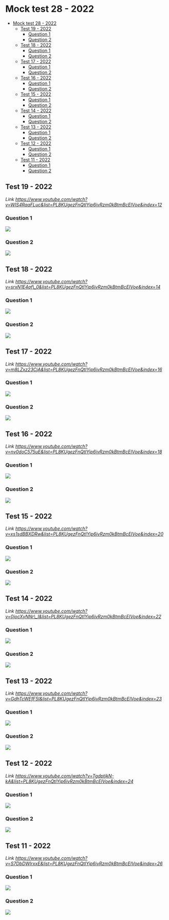 # Mock test 28 - 2022

-   [Mock test 28 - 2022](#mock-test-28---2022)
    -   [Test 19 - 2022](#test-19---2022)
        -   [Question 1](#question-1)
        -   [Question 2](#question-2)
    -   [Test 18 - 2022](#test-18---2022)
        -   [Question 1](#question-1-1)
        -   [Question 2](#question-2-1)
    -   [Test 17 - 2022](#test-17---2022)
        -   [Question 1](#question-1-2)
        -   [Question 2](#question-2-2)
    -   [Test 16 - 2022](#test-16---2022)
        -   [Question 1](#question-1-3)
        -   [Question 2](#question-2-3)
    -   [Test 15 - 2022](#test-15---2022)
        -   [Question 1](#question-1-4)
        -   [Question 2](#question-2-4)
    -   [Test 14 - 2022](#test-14---2022)
        -   [Question 1](#question-1-5)
        -   [Question 2](#question-2-5)
    -   [Test 13 - 2022](#test-13---2022)
        -   [Question 1](#question-1-6)
        -   [Question 2](#question-2-6)
    -   [Test 12 - 2022](#test-12---2022)
        -   [Question 1](#question-1-7)
        -   [Question 2](#question-2-7)
    -   [Test 11 - 2022](#test-11---2022)
        -   [Question 1](#question-1-8)
        -   [Question 2](#question-2-8)

## Test 19 - 2022

_Link https://www.youtube.com/watch?v=WIS4RaaFLuc&list=PL8KUgezFnQtIYip6ivRzm0kBtmBcEIVoe&index=12_

### Question 1

![](./Images/mock-test-28-1.png)

### Question 2

![](./Images/mock-test-28-2.png)

## Test 18 - 2022

_Link https://www.youtube.com/watch?v=srxN1E4af\_0&list=PL8KUgezFnQtIYip6ivRzm0kBtmBcEIVoe&index=14_

### Question 1

![](./Images/mock-test-28-3.png)

### Question 2

![](./Images/mock-test-28-4.png)

## Test 17 - 2022

_Link https://www.youtube.com/watch?v=m8LZxz23CjA&list=PL8KUgezFnQtIYip6ivRzm0kBtmBcEIVoe&index=16_

### Question 1

![](./Images/mock-test-28-5.png)

### Question 2

![](./Images/mock-test-28-6.png)

## Test 16 - 2022

_Link https://www.youtube.com/watch?v=nv0doC575uE&list=PL8KUgezFnQtIYip6ivRzm0kBtmBcEIVoe&index=18_

### Question 1

![](./Images/mock-test-28-7.png)

### Question 2

![](./Images/mock-test-28-8.png)

## Test 15 - 2022

_Link https://www.youtube.com/watch?v=xs1sdBBXDRw&list=PL8KUgezFnQtIYip6ivRzm0kBtmBcEIVoe&index=20_

### Question 1

![](./Images/mock-test-28-9.png)

### Question 2

![](./Images/mock-test-28-10.png)

## Test 14 - 2022

_Link https://www.youtube.com/watch?v=0jocXyNNr\_I&list=PL8KUgezFnQtIYip6ivRzm0kBtmBcEIVoe&index=22_

### Question 1

![](./Images/mock-test-28-11.png)

### Question 2

![](./Images/mock-test-28-12.png)

## Test 13 - 2022

_Link https://www.youtube.com/watch?v=GdhTcWEfF5I&list=PL8KUgezFnQtIYip6ivRzm0kBtmBcEIVoe&index=23_

### Question 1

![](./Images/mock-test-28-15.png)

### Question 2

![](./Images/mock-test-28-16.png)

## Test 12 - 2022

_Link https://www.youtube.com/watch?v=TgdptjkN-kA&list=PL8KUgezFnQtIYip6ivRzm0kBtmBcEIVoe&index=24_

### Question 1

![](./Images/mock-test-28-13.png)

### Question 2

![](./Images/mock-test-28-14.png)

## Test 11 - 2022

_Link https://www.youtube.com/watch?v=S7DbDWlrxxE&list=PL8KUgezFnQtIYip6ivRzm0kBtmBcEIVoe&index=26_

### Question 1

![](./Images/mock-test-28-17.png)

### Question 2

![](./Images/mock-test-28-18.png)
